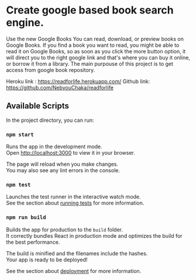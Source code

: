 # Create google based book search engine.
Use the new Google Books
You can read, download, or preview books on Google Books. If you find a book you want to read, you might be able to read it on Google Books, so as soon as you click the more button option, it will direct you to the right google link and that's where you can buy it online, or borrow it from a library. The main purpouse of this project is to get access from google book repository. 



Heroku link : https://readforlife.herokuapp.com/
Github link: https://github.com/NebyouChaka/readforlife

## Available Scripts

In the project directory, you can run:

### `npm start`

Runs the app in the development mode.\
Open [http://localhost:3000](http://localhost:3000) to view it in your browser.

The page will reload when you make changes.\
You may also see any lint errors in the console.

### `npm test`

Launches the test runner in the interactive watch mode.\
See the section about [running tests](https://facebook.github.io/create-react-app/docs/running-tests) for more information.

### `npm run build`

Builds the app for production to the `build` folder.\
It correctly bundles React in production mode and optimizes the build for the best performance.

The build is minified and the filenames include the hashes.\
Your app is ready to be deployed!

See the section about [deployment](https://facebook.github.io/create-react-app/docs/deployment) for more information.




